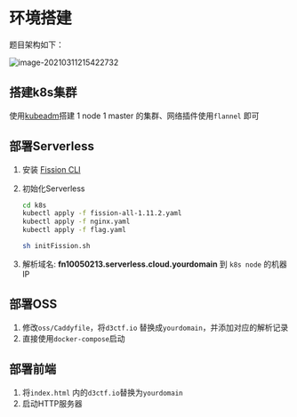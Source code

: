 # 环境搭建

题目架构如下：

![image-20210311215422732](README.assets/image-20210311215422732.png)

## 搭建k8s集群

使用[kubeadm](https://kubernetes.io/docs/setup/production-environment/tools/kubeadm/create-cluster-kubeadm/)搭建 1 node 1 master 的集群、网络插件使用`flannel` 即可

## 部署Serverless

1. 安装 [Fission CLI](https://docs.fission.io/docs/installation/#install-fission-cli)

2. 初始化Serverless

   ```bash
   cd k8s
   kubectl apply -f fission-all-1.11.2.yaml
   kubectl apply -f nginx.yaml
   kubectl apply -f flag.yaml
   
   sh initFission.sh
   ```

3. 解析域名: **fn10050213.serverless.cloud.yourdomain** 到 `k8s node` 的机器IP

## 部署OSS

1. 修改`oss/Caddyfile`，将`d3ctf.io` 替换成`yourdomain`，并添加对应的解析记录
2. 直接使用`docker-compose`启动

## 部署前端

1. 将`index.html` 内的`d3ctf.io`替换为`yourdomain`
2. 启动HTTP服务器

